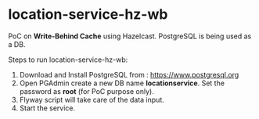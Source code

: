 # location-service-hz-wb
PoC on **Write-Behind Cache** using Hazelcast. PostgreSQL is being used as a DB.

Steps to run location-service-hz-wb:

1. Download and Install PostgreSQL from : https://www.postgresql.org
2. Open PGAdmin create a new DB name **locationservice**. Set the password as **root** (for PoC purpose only).
3. Flyway script will take care of the data input.
4. Start the service.
